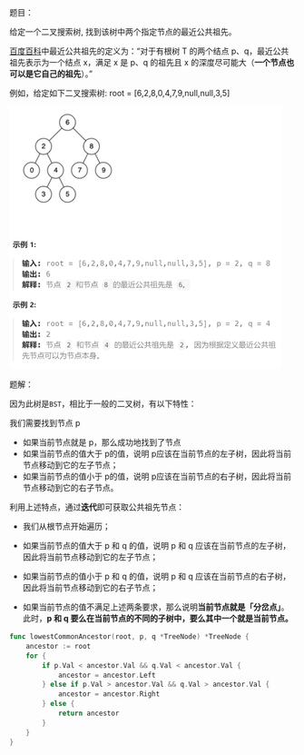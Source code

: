 题目：

给定一个二叉搜索树, 找到该树中两个指定节点的最近公共祖先。

[百度百科](https://baike.baidu.com/item/最近公共祖先/8918834?fr=aladdin)中最近公共祖先的定义为：“对于有根树 T 的两个结点 p、q，最近公共祖先表示为一个结点 x，满足 x 是 p、q 的祖先且 x 的深度尽可能大（**一个节点也可以是它自己的祖先**）。”

例如，给定如下二叉搜索树: root = [6,2,8,0,4,7,9,null,null,3,5]

<img src="235.二叉搜索树的最近公共祖先.assets/image-20230831185338476.png" alt="image-20230831185338476" style="zoom:50%;" />

题解：

因为此树是`BST`，相比于一般的二叉树，有以下特性：

我们需要找到节点 p

- 如果当前节点就是 p，那么成功地找到了节点
- 如果当前节点的值大于 p的值，说明 p应该在当前节点的左子树，因此将当前节点移动到它的左子节点；
- 如果当前节点的值小于 p的值，说明 p应该在当前节点的右子树，因此将当前节点移动到它的右子节点。

利用上述特点，通过**迭代**即可获取公共祖先节点：

- 我们从根节点开始遍历；


- 如果当前节点的值大于 p 和 q 的值，说明 p 和 q 应该在当前节点的左子树，因此将当前节点移动到它的左子节点；


- 如果当前节点的值小于 p 和 q 的值，说明 p 和 q 应该在当前节点的右子树，因此将当前节点移动到它的右子节点；


- 如果当前节点的值不满足上述两条要求，那么说明**当前节点就是「分岔点」**。此时，**p 和 q 要么在当前节点的不同的子树中，要么其中一个就是当前节点。**


```go
func lowestCommonAncestor(root, p, q *TreeNode) *TreeNode {
    ancestor := root
    for {
        if p.Val < ancestor.Val && q.Val < ancestor.Val {
            ancestor = ancestor.Left
        } else if p.Val > ancestor.Val && q.Val > ancestor.Val {
            ancestor = ancestor.Right
        } else {
            return ancestor
        }
    }
}
```

